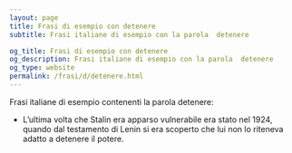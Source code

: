 ```yaml
---
layout: page
title: Frasi di esempio con detenere 
subtitle: Frasi italiane di esempio con la parola  detenere

og_title: Frasi di esempio con detenere 
og_description: Frasi italiane di esempio con la parola  detenere
og_type: website
permalink: /frasi/d/detenere.html
---
```


Frasi italiane di esempio contenenti la parola detenere:


- L’ultima volta che Stalin era apparso vulnerabile era stato nel 1924, quando dal testamento di Lenin si era scoperto che lui non lo riteneva adatto a detenere il potere.
